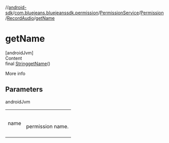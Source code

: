 //[android-sdk](../../../../../index.md)/[com.bluejeans.bluejeanssdk.permission](../../../index.md)/[PermissionService](../../index.md)/[Permission](../index.md)/[RecordAudio](index.md)/[getName](get-name.md)



# getName  
[androidJvm]  
Content  
final [String](https://developer.android.com/reference/kotlin/java/lang/String.html)[getName](get-name.md)()  
  
More info  


## Parameters  
  
androidJvm  
  
| | |
|---|---|
| <a name="com.bluejeans.bluejeanssdk.permission/PermissionService.Permission.RecordAudio/getName/#/PointingToDeclaration/"></a>name| <a name="com.bluejeans.bluejeanssdk.permission/PermissionService.Permission.RecordAudio/getName/#/PointingToDeclaration/"></a><br><br>permission name.<br><br>|
  
  



